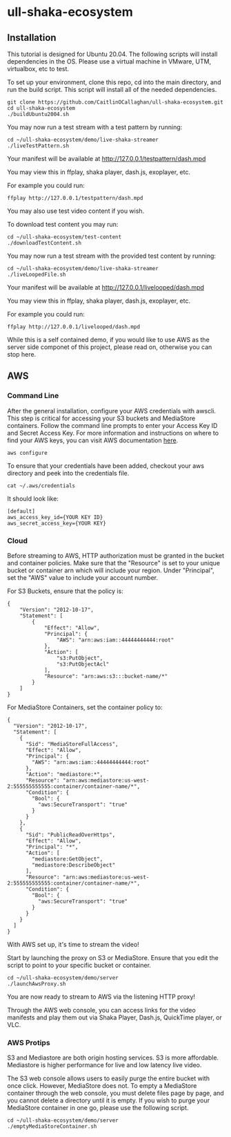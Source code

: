 # ull-shaka-ecosystem

## Installation

This tutorial is designed for Ubuntu 20.04.
The following scripts will install dependencies in the OS. 
Please use a virtual machine in VMware, UTM, virtualbox, etc to test.


To set up your environment, clone this repo, cd into the main directory, and run the build script. This script will install all of the needed dependencies.

```console
git clone https://github.com/CaitlinOCallaghan/ull-shaka-ecosystem.git
cd ull-shaka-ecosystem
./buildUbuntu2004.sh
```

You may now run a test stream with a test pattern by running:

```console
cd ~/ull-shaka-ecosystem/demo/live-shaka-streamer
./liveTestPattern.sh
```
Your manifest will be available at http://127.0.0.1/testpattern/dash.mpd

You may view this in ffplay, shaka player, dash.js, exoplayer, etc.

For example you could run:
```console
ffplay http://127.0.0.1/testpattern/dash.mpd
```

You may also use test video content if you wish. 

To download test content you may run:

```console
cd ~/ull-shaka-ecosystem/test-content
./downloadTestContent.sh
```

You may now run a test stream with the provided test content by running:

```console
cd ~/ull-shaka-ecosystem/demo/live-shaka-streamer
./liveLoopedFile.sh
```
Your manifest will be available at http://127.0.0.1/livelooped/dash.mpd

You may view this in ffplay, shaka player, dash.js, exoplayer, etc.

For example you could run:
```console
ffplay http://127.0.0.1/livelooped/dash.mpd
```

While this is a self contained demo, if you would like to use AWS as the server side componet of this project, please read on, otherwise you can stop here.

## AWS

### Command Line
After the general installation, configure your AWS credentials with awscli. This step is critical for accessing your S3 buckets and MediaStore containers. Follow the command line prompts to enter your Access Key ID and Secret Access Key. For more information and instructions on where to find your AWS keys, you can visit AWS documentation [here](https://docs.aws.amazon.com/cli/latest/userguide/cli-configure-quickstart.html). 

```console
aws configure
```

To ensure that your credentials have been added, checkout your aws directory and peek into the credentials file. 

```console
cat ~/.aws/credentials
```
It should look like:

```console
[default]
aws_access_key_id={YOUR KEY ID}
aws_secret_access_key={YOUR KEY}
```

### Cloud
Before streaming to AWS, HTTP authorization must be granted in the bucket and container policies. Make sure that the "Resource" is set to your unique bucket or container arn which will include your region. Under "Principal", set the "AWS" value to include your account number.  

For S3 Buckets, ensure that the policy is: 

```
{
    "Version": "2012-10-17",
    "Statement": [
        {
            "Effect": "Allow",
            "Principal": {
                "AWS": "arn:aws:iam::44444444444:root"
            },
            "Action": [
                "s3:PutObject",
                "s3:PutObjectAcl"
            ],
            "Resource": "arn:aws:s3:::bucket-name/*"
        }
    ]
}
```

For MediaStore Containers, set the container policy to: 

```
{
  "Version": "2012-10-17",
  "Statement": [
    {
      "Sid": "MediaStoreFullAccess",
      "Effect": "Allow",
      "Principal": {
        "AWS": "arn:aws:iam::44444444444:root"
      },
      "Action": "mediastore:*",
      "Resource": "arn:aws:mediastore:us-west-2:555555555555:container/container-name/*",
      "Condition": {
        "Bool": {
          "aws:SecureTransport": "true"
        }
      }
    },
    {
      "Sid": "PublicReadOverHttps",
      "Effect": "Allow",
      "Principal": "*",
      "Action": [
        "mediastore:GetObject",
        "mediastore:DescribeObject"
      ],
      "Resource": "arn:aws:mediastore:us-west-2:555555555555:container/container-name/*",
      "Condition": {
        "Bool": {
          "aws:SecureTransport": "true"
        }
      }
    }
  ]
}
```

With AWS set up, it's time to stream the video! 

Start by launching the proxy on S3 or MediaStore. Ensure that you edit the script to point to your specific bucket or container.

```console
cd ~/ull-shaka-ecosystem/demo/server 
./launchAwsProxy.sh
```

You are now ready to stream to AWS via the listening HTTP proxy!


Through the AWS web console, you can access links for the video manifests and play them out via Shaka Player, Dash.js, QuickTime player, or VLC. 

### AWS Protips

S3 and Mediastore are both origin hosting services.
S3 is more affordable.
Mediastore is higher performance for live and low latency live video.

The S3 web console allows users to easily purge the entire bucket with once click. However, MediaStore does not. To empty a MediaStore container through the web console, you must delete files page by page, and you cannot delete a directory until it is empty. If you wish to purge your MediaStore container in one go, please use the following script.

```console
cd ~/ull-shaka-ecosystem/demo/server
./emptyMediaStoreContainer.sh
```
